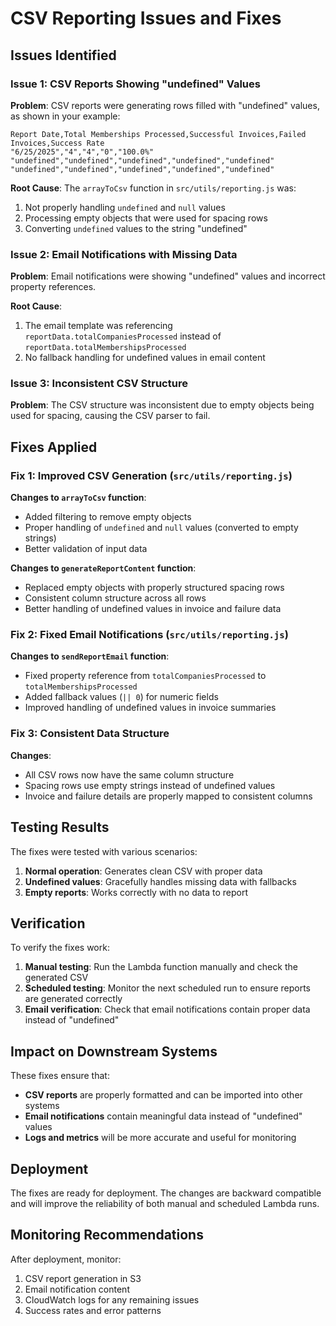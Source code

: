 # CSV Reporting Issues and Fixes

## Issues Identified

### Issue 1: CSV Reports Showing "undefined" Values

**Problem**: CSV reports were generating rows filled with "undefined" values, as shown in your example:

```
Report Date,Total Memberships Processed,Successful Invoices,Failed Invoices,Success Rate
"6/25/2025","4","4","0","100.0%"
"undefined","undefined","undefined","undefined","undefined"
"undefined","undefined","undefined","undefined","undefined"
```

**Root Cause**: The `arrayToCsv` function in `src/utils/reporting.js` was:
1. Not properly handling `undefined` and `null` values
2. Processing empty objects that were used for spacing rows
3. Converting `undefined` values to the string "undefined"

### Issue 2: Email Notifications with Missing Data

**Problem**: Email notifications were showing "undefined" values and incorrect property references.

**Root Cause**: 
1. The email template was referencing `reportData.totalCompaniesProcessed` instead of `reportData.totalMembershipsProcessed`
2. No fallback handling for undefined values in email content

### Issue 3: Inconsistent CSV Structure

**Problem**: The CSV structure was inconsistent due to empty objects being used for spacing, causing the CSV parser to fail.

## Fixes Applied

### Fix 1: Improved CSV Generation (`src/utils/reporting.js`)

**Changes to `arrayToCsv` function**:
- Added filtering to remove empty objects
- Proper handling of `undefined` and `null` values (converted to empty strings)
- Better validation of input data

**Changes to `generateReportContent` function**:
- Replaced empty objects with properly structured spacing rows
- Consistent column structure across all rows
- Better handling of undefined values in invoice and failure data

### Fix 2: Fixed Email Notifications (`src/utils/reporting.js`)

**Changes to `sendReportEmail` function**:
- Fixed property reference from `totalCompaniesProcessed` to `totalMembershipsProcessed`
- Added fallback values (`|| 0`) for numeric fields
- Improved handling of undefined values in invoice summaries

### Fix 3: Consistent Data Structure

**Changes**:
- All CSV rows now have the same column structure
- Spacing rows use empty strings instead of undefined values
- Invoice and failure details are properly mapped to consistent columns

## Testing Results

The fixes were tested with various scenarios:

1. **Normal operation**: Generates clean CSV with proper data
2. **Undefined values**: Gracefully handles missing data with fallbacks
3. **Empty reports**: Works correctly with no data to report

## Verification

To verify the fixes work:

1. **Manual testing**: Run the Lambda function manually and check the generated CSV
2. **Scheduled testing**: Monitor the next scheduled run to ensure reports are generated correctly
3. **Email verification**: Check that email notifications contain proper data instead of "undefined"

## Impact on Downstream Systems

These fixes ensure that:
- **CSV reports** are properly formatted and can be imported into other systems
- **Email notifications** contain meaningful data instead of "undefined" values
- **Logs and metrics** will be more accurate and useful for monitoring

## Deployment

The fixes are ready for deployment. The changes are backward compatible and will improve the reliability of both manual and scheduled Lambda runs.

## Monitoring Recommendations

After deployment, monitor:
1. CSV report generation in S3
2. Email notification content
3. CloudWatch logs for any remaining issues
4. Success rates and error patterns 
